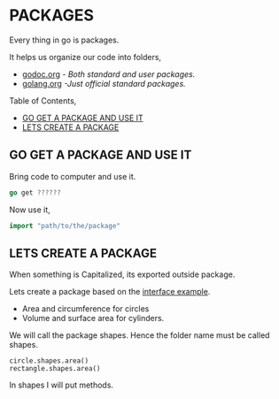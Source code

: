 # PACKAGES

Every thing in go is packages.

It helps us organize our code into folders,

* [godoc.org](https://godoc.org/)
  _- Both standard and user packages._
* [golang.org](https://golang.org/pkg/)
  _-Just official standard packages._

Table of Contents,

* [GO GET A PACKAGE AND USE IT](https://github.com/JeffDeCola/my-cheat-sheets/tree/master/software/development/languages/go-cheat-sheet/packages.md#go-get-a-package-and-use-it)
* [LETS CREATE A PACKAGE](https://github.com/JeffDeCola/my-cheat-sheets/tree/master/software/development/languages/go-cheat-sheet/packages.md#lets-create-a-package)

## GO GET A PACKAGE AND USE IT

Bring code to computer and use it.

```go
go get ??????
```

Now use it,

```go
import "path/to/the/package"
```

## LETS CREATE A PACKAGE

When something is Capitalized, its exported outside package.

Lets create a package based on the [interface example](https://github.com/JeffDeCola/my-cheat-sheets/tree/master/software/development/languages/go-cheat-sheet/interfaces.md).

* Area and circumference for circles
* Volume and surface area for cylinders.

We will call the package shapes.  Hence the folder name must be called shapes.

    circle.shapes.area()
    rectangle.shapes.area()

In shapes I will put methods.
